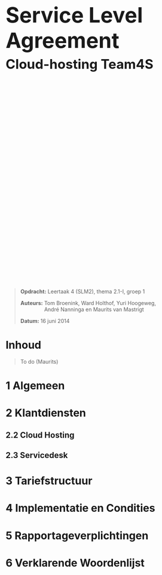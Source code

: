 <h1 style="font-size:4em">Service Level Agreement</h1>
<h2 style="font-size:2.5em;margin:-30px 0 580px">Cloud-hosting Team4S</h2>

> __Opdracht:__ Leertaak 4 (SLM2), thema 2.1-I, groep 1
>
> __Auteurs:__ <span style="display:inline-block;vertical-align:top">Tom Broenink, Ward Holthof, Yuri Hoogeweg,<br/>André Nanninga en Maurits van Mastrigt</span>
>
> __Datum:__ 16 juni 2014

# Inhoud

> To do (Maurits)

# 1 Algemeen

<!-- @include Algemeen/Begripsbepaling.md -->
<!-- @include Algemeen/Inleiding.md -->
<!-- @include Algemeen/Beschrijving van de Dienstverlening.md -->
<!-- @include Algemeen/Continuiteit van de Cloud-dienstverlening.md -->
<!-- @include Algemeen/Prioriteitbepaling.md -->
<!-- @include Algemeen/Aansprakelijkheid.md -->

# 2 Klantdiensten

## 2.2 Cloud Hosting

<!-- @include Klantdiensten/Cloud Hosting/Definitie.md -->
<!-- @include Klantdiensten/Cloud Hosting/Service Levels.md -->
<!-- @include Klantdiensten/Cloud Hosting/Risicoanalyse.md -->
<!-- @include Klantdiensten/Cloud Hosting/Capaciteitsplanning.md -->

## 2.3 Servicedesk

<!-- @include Klantdiensten/Servicedesk/Definitie.md -->
<!-- @include Klantdiensten/Servicedesk/Service Levels.md -->
<!-- @include Klantdiensten/Servicedesk/Risicoanalyse.md -->
<!-- @include Klantdiensten/Servicedesk/Capaciteitsplanning.md -->

# 3 Tariefstructuur

<!-- @include Tariefstructuur/Eenmalige Kosten.md -->
<!-- @include Tariefstructuur/Structurele Kosten.md -->
<!-- @include Tariefstructuur/Servicedeskondersteuning.md -->
<!-- @include Tariefstructuur/Niveau's van Dienstverlening.md -->

# 4 Implementatie en Condities

<!-- @include Implementatie en Condities/Eisen aan Infrastructuur.md -->
<!-- @include Implementatie en Condities/Geschatte Opleverdatum.md -->
<!-- @include Implementatie en Condities/Proefperiode.md -->
<!-- @include Implementatie en Condities/Bonus en Malus.md -->

# 5 Rapportageverplichtingen

<!-- @include Rapportageverplichtingen/Service Review.md -->

# 6 Verklarende Woordenlijst

<!-- @include Verklarende Woordenlijst/Verklarende Woordenlijst.md -->
